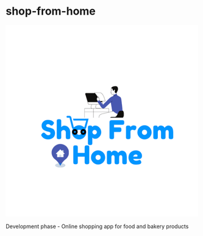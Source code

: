 # shop-from-home
![alt text](https://github.com/shreyanshvarshney/shop-from-home/blob/shreyansh/src/assets/img/sfh-logo.png?raw=true)

Development phase - Online shopping app for food and bakery products

